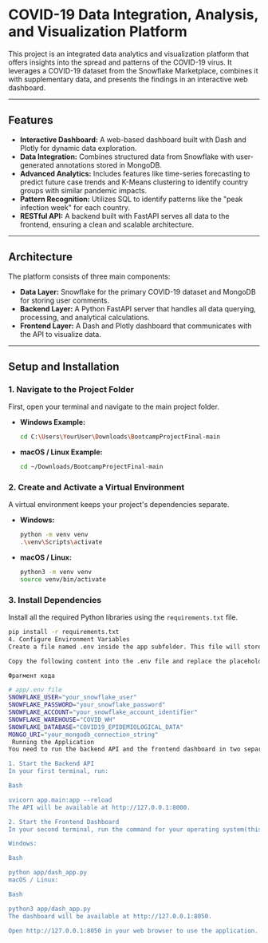 # COVID-19 Data Integration, Analysis, and Visualization Platform

This project is an integrated data analytics and visualization platform that offers insights into the spread and patterns of the COVID-19 virus. It leverages a COVID-19 dataset from the Snowflake Marketplace, combines it with supplementary data, and presents the findings in an interactive web dashboard.

---
## Features
* **Interactive Dashboard:** A web-based dashboard built with Dash and Plotly for dynamic data exploration.
* **Data Integration:** Combines structured data from Snowflake with user-generated annotations stored in MongoDB.
* **Advanced Analytics:** Includes features like time-series forecasting to predict future case trends and K-Means clustering to identify country groups with similar pandemic impacts.
* **Pattern Recognition:** Utilizes SQL to identify patterns like the "peak infection week" for each country.
* **RESTful API:** A backend built with FastAPI serves all data to the frontend, ensuring a clean and scalable architecture.

---
##  Architecture
The platform consists of three main components:
* **Data Layer:** Snowflake for the primary COVID-19 dataset and MongoDB for storing user comments.
* **Backend Layer:** A Python FastAPI server that handles all data querying, processing, and analytical calculations.
* **Frontend Layer:** A Dash and Plotly dashboard that communicates with the API to visualize data.

---
##  Setup and Installation

### **1. Navigate to the Project Folder**
First, open your terminal and navigate to the main project folder.

* **Windows Example:**
    ```bash
    cd C:\Users\YourUser\Downloads\BootcampProjectFinal-main
    ```
* **macOS / Linux Example:**
    ```bash
    cd ~/Downloads/BootcampProjectFinal-main
    ```

### **2. Create and Activate a Virtual Environment**
A virtual environment keeps your project's dependencies separate.

* **Windows:**
    ```bash
    python -m venv venv
    .\venv\Scripts\activate
    ```
* **macOS / Linux:**
    ```bash
    python3 -m venv venv
    source venv/bin/activate
    ```

### **3. Install Dependencies**
Install all the required Python libraries using the `requirements.txt` file.
```bash
pip install -r requirements.txt
4. Configure Environment Variables
Create a file named .env inside the app subfolder. This file will store your database credentials.

Copy the following content into the .env file and replace the placeholders with your actual credentials:

Фрагмент кода

# app/.env file
SNOWFLAKE_USER="your_snowflake_user"
SNOWFLAKE_PASSWORD="your_snowflake_password"
SNOWFLAKE_ACCOUNT="your_snowflake_account_identifier"
SNOWFLAKE_WAREHOUSE="COVID_WH"
SNOWFLAKE_DATABASE="COVID19_EPIDEMIOLOGICAL_DATA"
MONGO_URI="your_mongodb_connection_string"
 Running the Application
You need to run the backend API and the frontend dashboard in two separate terminals. Make sure you are in the project's root directory and have activated the virtual environment in both.

1. Start the Backend API
In your first terminal, run:

Bash

uvicorn app.main:app --reload
The API will be available at http://127.0.0.1:8000.

2. Start the Frontend Dashboard
In your second terminal, run the command for your operating system(this step ypu should do in virtual system and root in which you was when do Backend API):

Windows:

Bash

python app/dash_app.py
macOS / Linux:

Bash

python3 app/dash_app.py
The dashboard will be available at http://127.0.0.1:8050.

Open http://127.0.0.1:8050 in your web browser to use the application.

